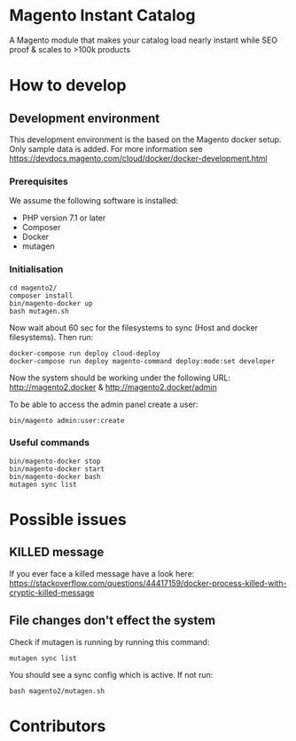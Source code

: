 # Magento Instant Catalog
A Magento module that makes your catalog load nearly instant while SEO proof &amp; scales to >100k products

# How to develop
## Development environment
This development environment is the based on the Magento docker setup. Only sample data is added. For more information see https://devdocs.magento.com/cloud/docker/docker-development.html
### Prerequisites
We assume the following software is installed:
- PHP version 7.1 or later
- Composer
- Docker
- mutagen

### Initialisation
```
cd magento2/
composer install
bin/magento-docker up
bash mutagen.sh
```
Now wait about 60 sec for the filesystems to sync (Host and docker filesystems). Then run:

```
docker-compose run deploy cloud-deploy
docker-compose run deploy magento-command deploy:mode:set developer
```
Now the system should be working under the following URL:
http://magento2.docker & http://magento2.docker/admin

To be able to access the admin panel create a user:

`bin/magento admin:user:create`
### Useful commands
```
bin/magento-docker stop
bin/magento-docker start
bin/magento-docker bash
mutagen sync list
```

# Possible issues
## KILLED message
If you ever face a killed message have a look here: https://stackoverflow.com/questions/44417159/docker-process-killed-with-cryptic-killed-message
## File changes don't effect the system
Check if mutagen is running by running this command:

`mutagen sync list`

You should see a sync config which is active. If not run:

`bash magento2/mutagen.sh`

# Contributors
